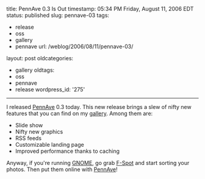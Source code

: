 title: PennAve 0.3 Is Out
timestamp: 05:34 PM Friday, August 11, 2006 EDT
status: published
slug: pennave-03
tags:
- release
- oss
- gallery
- pennave
url: /weblog/2006/08/11/pennave-03/

layout: post
oldcategories:
- gallery
oldtags:
- oss
- pennave
- release
wordpress_id: '275'

---

I released [PennAve](http://pennave.sf.net/) 0.3 today.  This new release brings a slew of nifty new features that you can find on my [gallery](http://patrick.wagstrom.net/gallery/). Among them are:

  * Slide show
  * Nifty new graphics
  * RSS feeds
  * Customizable landing page
  * Improved performance thanks to caching

Anyway, if you're running [GNOME](http://www.gnome.org/), go grab [F-Spot](http://www.f-spot.org/) and start sorting your photos.  Then put them online with [PennAve](http://pennave.sf.net/)!
